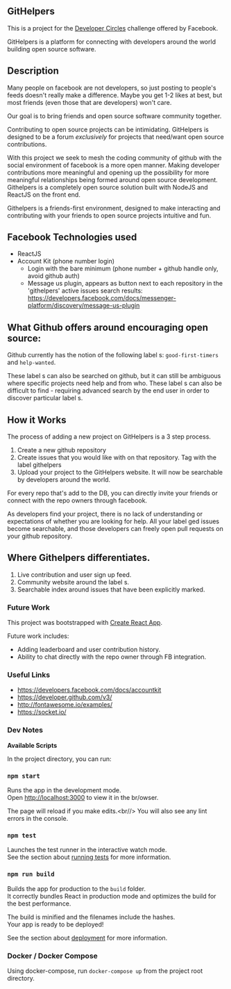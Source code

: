 GitHelpers
---

This is a project for the <a href="https://developercircles.devpost.com/">Developer Circles</a> challenge offered by Facebook.

GitHelpers is a platform for connecting with developers around the world building open source software.

## Description

Many people on facebook are not developers, so just posting to people's feeds doesn't really make a difference. Maybe you get 1-2 likes at best, but most friends (even those that are developers) won't care.

Our goal is to bring friends and open source software community together.

Contributing to open source projects can be intimidating. GitHelpers is designed to be a forum *exclusively* for projects that need/want open source contributions.

With this project we seek to mesh the coding community of github with the social environment of facebook is a more open manner. Making developer contributions more meaningful and opening up the possibility for more meaningful relationships being formed around open source development. Githelpers is a completely open source solution built with NodeJS and ReactJS on the front end. 

Githelpers is a friends-first environment, designed to make interacting and contributing with your friends to open source projects intuitive and fun. 

## Facebook Technologies used

* ReactJS
* Account Kit (phone number login)
    - Login with the bare minimum (phone number + github handle only, avoid github auth)
    - Message us plugin, appears as button next to each repository in the 'githelpers' active issues search results: https://developers.facebook.com/docs/messenger-platform/discovery/message-us-plugin
    

##  What Github offers around encouraging open source:

Github currently has the notion of the following label s: `good-first-timers` and `help-wanted`.

These label s can also be searched on github, but it can still be ambiguous where specific projects need help and from who. These label s can also be difficult to find - requiring advanced search by the end user in order to discover particular label s.


## How it Works

The process of adding a new project on GitHelpers is a 3 step process.

1. Create a new github repository
2. Create issues that you would like with on that repository. Tag with the label  githelpers
3. Upload your project to the GitHelpers website. It will now be searchable by developers around the world.

For every repo that's add to the DB, you can directly invite your friends or connect with the repo owners through facebook.

As developers find your project, there is no lack of understanding or expectations  of whether you are looking for help. All your label ged issues become searchable, and those developers can freely open pull requests on your github repository.

## Where Githelpers differentiates.

<ol>
    <li>Live contribution and user sign up feed.</li>
    <li>Community website around the label s. </li>
    <li>Searchable index around issues that have been explicitly marked.</li>
</ol>

### Future Work

This project was bootstrapped with [Create React App](https://github.com/facebookincubator/create-react-app).

Future work includes:
* Adding leaderboard and user contribution history.
* Ability to chat directly with the repo owner through FB integration.


### Useful Links
* https://developers.facebook.com/docs/accountkit
* https://developer.github.com/v3/
* http://fontawesome.io/examples/
* https://socket.io/

### Dev Notes

<b>Available Scripts</b>

In the project directory, you can run:

### `npm start`

Runs the app in the development mode.<br/>
Open [http://localhost:3000](http://localhost:3000) to view it in the br/owser.

The page will reload if you make edits.<br//>
You will also see any lint errors in the console.

### `npm test`

Launches the test runner in the interactive watch mode.<br/>
See the section about [running tests](#running-tests) for more information.

### `npm run build`

Builds the app for production to the `build` folder.<br/>
It correctly bundles React in production mode and optimizes the build for the best performance.

The build is minified and the filenames include the hashes.<br/>
Your app is ready to be deployed!

See the section about [deployment](#deployment) for more information.


### Docker / Docker Compose

Using docker-compose, run ```docker-compose up``` from the project root directory.